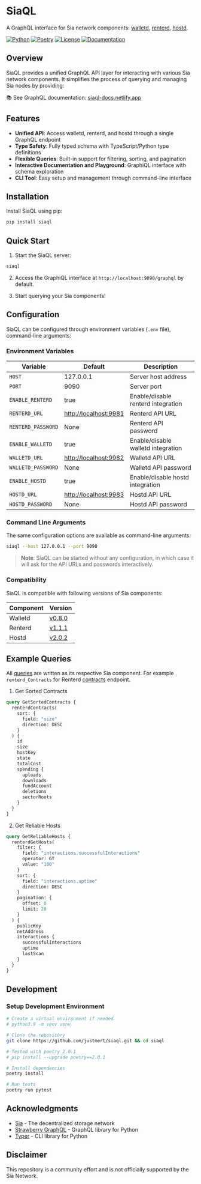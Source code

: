 # SiaQL

A GraphQL interface for Sia network components: [walletd](https://sia.tech/software/walletd), [renterd](https://sia.tech/software/renterd), [hostd](https://sia.tech/software/hostd).

[![Python](https://img.shields.io/badge/python-^3.9-blue.svg)](https://www.python.org/downloads/)
[![Poetry](https://img.shields.io/badge/poetry-package-blueviolet.svg)](https://python-poetry.org/)
[![License](https://img.shields.io/badge/License-Apache_2.0-blue.svg)](LICENSE)
[![Documentation](https://img.shields.io/badge/docs-latest-blue.svg)](https://siaql-docs.netlify.app)
  
## Overview

SiaQL provides a unified GraphQL API layer for interacting with various Sia network components. It simplifies the process of querying and managing Sia nodes by providing:

📚 See GraphQL documentation: [siaql-docs.netlify.app](https://siaql-docs.netlify.app)

## Features

- **Unified API**: Access walletd, renterd, and hostd through a single GraphQL endpoint
- **Type Safety**: Fully typed schema with TypeScript/Python type definitions
- **Flexible Queries**: Built-in support for filtering, sorting, and pagination
- **Interactive Documentation and Playground**: GraphiQL interface with schema exploration
- **CLI Tool**: Easy setup and management through command-line interface

## Installation

Install SiaQL using pip:

```bash
pip install siaql
```

## Quick Start

1. Start the SiaQL server:

```bash
siaql
```

2. Access the GraphiQL interface at `http://localhost:9090/graphql` by default.

3. Start querying your Sia components!

## Configuration

SiaQL can be configured through environment variables (`.env` file), command-line arguments:

### Environment Variables

| Variable | Default | Description |
|----------|---------|-------------|
| `HOST` | 127.0.0.1 | Server host address |
| `PORT` | 9090 | Server port |
| `ENABLE_RENTERD` | true | Enable/disable renterd integration |
| `RENTERD_URL` | <http://localhost:9981> | Renterd API URL |
| `RENTERD_PASSWORD` | None | Renterd API password |
| `ENABLE_WALLETD` | true | Enable/disable walletd integration |
| `WALLETD_URL` | <http://localhost:9982> | Walletd API URL |
| `WALLETD_PASSWORD` | None | Walletd API password |
| `ENABLE_HOSTD` | true | Enable/disable hostd integration |
| `HOSTD_URL` | <http://localhost:9983> | Hostd API URL |
| `HOSTD_PASSWORD` | None | Hostd API password |

### Command Line Arguments

The same configuration options are available as command-line arguments:

```bash
siaql --host 127.0.0.1 --port 9090
```

> **Note**: SiaQL can be started without any configuration, in which case it will ask for the API URLs and passwords interactively.

### Compatibility

SiaQL is compatible with following versions of Sia components:

| Component | Version |
|----------|---------|
| Walletd | [v0.8.0](https://github.com/SiaFoundation/walletd/releases/tag/v0.8.0) |
| Renterd | [v1.1.1](https://github.com/SiaFoundation/renterd/releases/tag/v1.1.1) |
| Hostd | [v2.0.2](https://github.com/SiaFoundation/hostd/releases/tag/v2.0.2) |

## Example Queries

All [queries](https://siaql-docs.netlify.app/#group-Operations-Queries) are written as its respective Sia component. For example `renterd_Contracts` for  Renterd  [contracts](https://api.sia.tech/renterd#3aca247e-0dd0-449a-abab-d15494b77c37) endpoint.

1. Get Sorted Contracts
```graphql
query GetSortedContracts {
  renterdContracts(
    sort: {
      field: "size"
      direction: DESC
    }
  ) {
    id
    size
    hostKey
    state
    totalCost
    spending {
      uploads
      downloads
      fundAccount
      deletions
      sectorRoots
    }
  }
}
```

2. Get Reliable Hosts
```graphql
query GetReliableHosts {
  renterdGetHosts(
    filter: {
      field: "interactions.successfulInteractions"
      operator: GT
      value: "100"
    }
    sort: {
      field: "interactions.uptime"
      direction: DESC
    }
    pagination: {
      offset: 0
      limit: 20
    }
  ) {
    publicKey
    netAddress
    interactions {
      successfulInteractions
      uptime
      lastScan
    }
  }
}
```

## Development

### Setup Development Environment

```bash
# Create a virtual environment if needed
# python3.9 -m venv venv

# Clone the repository
git clone https://github.com/justmert/siaql.git && cd siaql

# Tested with poetry 2.0.1
# pip install --upgrade poetry==2.0.1

# Install dependencies
poetry install

# Run tests
poetry run pytest

```

## Acknowledgments

- [Sia](https://sia.tech/) - The decentralized storage network
- [Strawberry GraphQL](https://strawberry.rocks/) - GraphQL library for Python
- [Typer](https://typer.tiangolo.com/) - CLI library for Python

## Disclaimer

This repository is a community effort and is not officially supported by the Sia Network.
